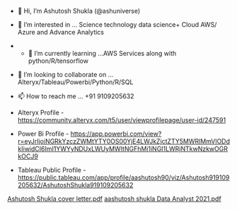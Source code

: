 - 👋 Hi, I’m Ashutosh Shukla (@ashuniverse)
- 👀 I’m interested in ... Science technology data science+ Cloud AWS/ Azure and Advance Analytics
- - 🌱 I’m currently learning ...AWS Services along with python/R/tensorflow
- 💞️ I’m looking to collaborate on ... Alteryx/Tableau/Powerbi/Python/R/SQL
- 📫 How to reach me ... +91 9109205632

- Alteryx Profile -        https://community.alteryx.com/t5/user/viewprofilepage/user-id/247591

- Power Bi Profile -       https://app.powerbi.com/view?r=eyJrIjoiNGRkYzczZWMtYTY0OS00YjE4LWJkZjctZTY5MWRlMmVlODdkIiwidCI6ImI1YWYyNDUxLWUyMWItNGFhMi1iNGI1LWRjNTkwNzkwOGRkOCJ9

- Tableau Public Profile - https://public.tableau.com/app/profile/aashutosh90/viz/Ashutosh919109205632/AshutoshShukla919109205632

[Ashutosh Shukla cover letter.pdf](https://github.com/ashuniverse/ashuniverse/files/6829147/Ashutosh.Shukla.cover.letter.pdf)
[aashutosh shukla Data Analyst 2021.pdf](https://github.com/ashuniverse/ashuniverse/files/7357814/aashutosh.shukla.Data.Analyst.2021.pdf)



<!---
ashuniverse/ashuniverse is a ✨ special ✨ repository because its `README.md` (this file) appears on your GitHub profile.
You can click the Preview link to take a look at your changes.
--->
